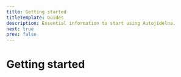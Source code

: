 ```yaml
---
title: Getting started
titleTemplate: Guides
description: Essential information to start using Autojídelna.
next: true
prev: false
---
```


# Getting started